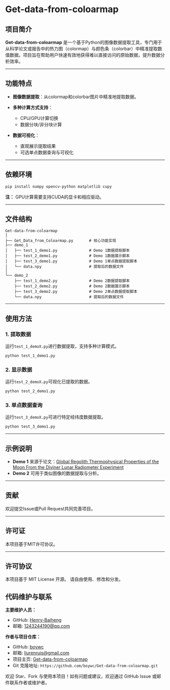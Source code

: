 # Get-data-from-coloarmap

## 项目简介

**Get-data-from-coloarmap** 是一个基于Python的图像数据提取工具，专门用于从科学论文或报告中的热力图（colormap）与颜色条（colorbar）中精准提取数值数据。项目旨在帮助用户快速有效地获得难以直接访问的原始数据，提升数据分析效率。

---

## 功能特点

* **图像数据提取**：从colormap和colorbar图片中精准地提取数据。
* **多种计算方式支持**：

  * CPU/GPU计算切换
  * 数据分块/非分块计算
* **数据可视化**：

  * 直观展示提取结果
  * 可选单点数据查询与可视化

---

## 依赖环境

```bash
pip install numpy opencv-python matplotlib cupy
```

**注：** GPU计算需要支持CUDA的显卡和相应驱动。

---

## 文件结构

```
Get-data-from-coloarmap
│
├── Get_Data_from_Coloarmap.py       # 核心功能实现
├── demo_1
│   ├── test_1_demo1.py              # Demo 1数据提取脚本
│   ├── test_2_demo1.py              # Demo 1数据展示脚本
│   ├── test_3_demo1.py              # Demo 1单点数据提取脚本
│   └── data.npy                     # 提取后的数据文件
│
└── demo_2
    ├── test_1_demo2.py              # Demo 2数据提取脚本
    ├── test_2_demo2.py              # Demo 2数据展示脚本
    ├── test_3_demo2.py              # Demo 2单点数据提取脚本
    └── data.npy                     # 提取后的数据文件
```

---

## 使用方法

### 1. 提取数据

运行`test_1_demoX.py`进行数据提取，支持多种计算模式。

```bash
python test_1_demo1.py
```

### 2. 显示数据

运行`test_2_demoX.py`可视化已提取的数据。

```bash
python test_2_demo1.py
```

### 3. 单点数据查询

运行`test_3_demoX.py`可进行特定经纬度数据提取。

```bash
python test_3_demo1.py
```

---

## 示例说明

* **Demo 1** 来源于论文：[Global Regolith Thermophysical Properties of the Moon From the Diviner Lunar Radiometer Experiment](https://agupubs.onlinelibrary.wiley.com/doi/full/10.1002/2017JE005387)
* **Demo 2** 可用于类似图像的数据提取与分析。

---

## 贡献

欢迎提交Issue或Pull Request共同完善项目。

---

## 许可证

本项目基于MIT许可协议。

---

## 许可协议

本项目基于 MIT License 开源。 请自由使用、修改和分发。

## 代码维护与联系

**主要维护人员：**

* GitHub: [Henry-Baiheng](https://github.com/Henry-Baiheng)
* 邮箱: [1243244190@qq.com](mailto:1243244190@qq.com)

**作者与项目仓库：**

* GitHub: [boywc](https://github.com/boywc)
* 邮箱: [liurenruis@gmail.com](mailto:liurenruis@gmail.com)
* 项目主页: [Get-data-from-coloarmap](https://github.com/boywc/Get-data-from-coloarmap.git)
* Git 克隆地址: `https://github.com/boywc/Get-data-from-coloarmap.git`

欢迎 Star、Fork 与使用本项目！如有问题或建议，欢迎通过 GitHub Issue 或邮件联系作者或维护者。
